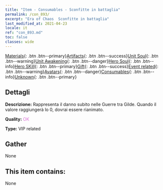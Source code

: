 ```yaml
---
title: "Item - Consumables - Sconfitte in battaglia"
permalink: /con_893/
excerpt: "Era of Chaos  Sconfitte in battaglia"
last_modified_at: 2021-04-23
locale: it
ref: "con_893.md"
toc: false
classes: wide
---
```

 [Materials](/ItemsIT/){: .btn .btn--primary}[Artifacts](/ItemsIT/Artifacts/){: .btn .btn--success}[Unit Soul](/ItemsIT/UnitSoul/){: .btn .btn--warning}[Unit Awakening](/ItemsIT/UnitAwakening/){: .btn .btn--danger}[Hero Soul](/ItemsIT/HeroSoul/){: .btn .btn--info}[Hero SKill](/ItemsIT/HeroSkill/){: .btn .btn--primary}[Gift](/ItemsIT/Gift/){: .btn .btn--success}[Event related](/ItemsIT/Events/){: .btn .btn--warning}[Avatars](/ItemsIT/Avatars/){: .btn .btn--danger}[Consumables](/ItemsIT/Consumables/){: .btn .btn--info}[Unknown](/ItemsIT/Unknown/){: .btn .btn--primary}

## Dettagli
 **Descrizione:** Rappresenta il danno subito nelle Guerre tra Gilde. Quando il valore raggiungerà lo 0, dovrai essere rianimato.

 **Quality:** <span style="color: #DA70D6">OK</span>

 **Type:** VIP related

## Gather

  None

## This item contains:

  None

